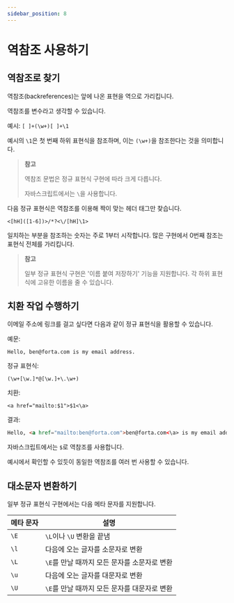 ```yaml
---
sidebar_position: 8
---
```


# 역참조 사용하기

## 역참조로 찾기

역참조(backreferences)는 앞에 나온 표현을 역으로 가리킵니다.

역참조를 변수라고 생각할 수 있습니다.

예시: `[ ]+(\w+)[ ]+\1`

예시의 `\1`은 첫 번째 하위 표현식을 참조하며, 이는 `(\w+)`을 참조한다는 것을 의미합니다.

> **참고**
>
> 역참조 문법은 정규 표현식 구현에 따라 크게 다릅니다.
>
> 자바스크립트에서는 `\`을 사용합니다.

다음 정규 표현식은 역참조를 이용해 짝이 맞는 헤더 태그만 찾습니다.

```
<[hH]([1-6])>/*?<\/[hH]\1>
```

일치하는 부분을 참조하는 숫자는 주로 1부터 시작합니다. 많은 구현에서 0번째 참조는 표현식 전체를 가리킵니다.

> **참고**
>
> 일부 정규 표현식 구현은 '이름 붙여 저장하기' 기능을 지원합니다. 각 하위 표현식에 고유한 이름을 줄 수 있습니다.

## 치환 작업 수행하기

이메일 주소에 링크를 걸고 싶다면 다음과 같이 정규 표현식을 활용할 수 있습니다.

예문:

```
Hello, ben@forta.com is my email address.
```

정규 표현식:

```
(\w+[\w.]*@[\w.]+\.\w+)
```

치환:

```
<a href="mailto:$1">$1<\a>
```

결과:

```html
Hello, <a href="mailto:ben@forta.com">ben@forta.com<\a> is my email address.</a>
```

자바스크립트에서는 `$`로 역참조를 사용합니다.

예시에서 확인할 수 있듯이 동일한 역참조를 여러 번 사용할 수 있습니다.

## 대소문자 변환하기

일부 정규 표현식 구현에서는 다음 메타 문자를 지원합니다.

| 메타 문자 | 설명                                         |
| --------- | -------------------------------------------- |
| `\E`      | `\L`이나 `\U` 변환을 끝냄                    |
| `\l`      | 다음에 오는 글자를 소문자로 변환             |
| `\L`      | `\E`를 만날 때까지 모든 문자를 소문자로 변환 |
| `\u`      | 다음에 오는 글자를 대문자로 변환             |
| `\U`      | `\E`를 만날 때까지 모든 문자를 대문자로 변환 |
